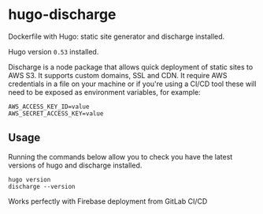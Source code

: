 # hugo-discharge

Dockerfile with Hugo: static site generator and discharge installed.

Hugo version `0.53` installed.

Discharge is a node package that allows quick deployment of static sites to AWS S3. It supports custom domains, SSL and CDN. It require AWS credentials in a file on your machine or if you're using a CI/CD tool these will need to be exposed as environment variables, for example:
```
AWS_ACCESS_KEY_ID=value
AWS_SECRET_ACCESS_KEY=value
```

## Usage
Running the commands below allow you to check you have the latest versions of hugo and discharge installed.
```
hugo version
discharge --version
```
Works perfectly with Firebase deployment from GitLab CI/CD

